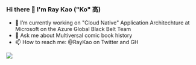 ### Hi there 👋 I'm Ray Kao ("Ko" 高)

- 🔭 I’m currently working on "Cloud Native" Application Architechture at Microsoft on the Azure Global Black Belt Team 
- 💬 Ask me about Multiversal comic book history
- 📫 How to reach me: @RayKao on Twitter and GH

![](https://media.giphy.com/media/L3ut1TkDIqduYKM21D/giphy.gif)
